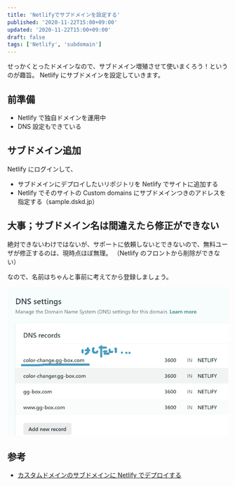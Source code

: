 ```yaml
---
title: 'Netlifyでサブドメインを設定する'
published: '2020-11-22T15:00+09:00'
updated: '2020-11-22T15:00+09:00'
draft: false
tags: ['Netlify', 'subdomain']
---
```


せっかくとったドメインなので、サブドメイン増殖させて使いまくろう！というのが趣旨。
Netlify にサブドメインを設定していきます。

## 前準備

- Netlify で独自ドメインを運用中
- DNS 設定もできている

## サブドメイン追加

Netlify にログインして、

- サブドメインにデプロイしたいリポジトリを Netlify でサイトに追加する
- Netlify でそのサイトの Custom domains にサブドメインつきのアドレスを指定する（sample.dskd.jp）

## 大事；サブドメイン名は間違えたら修正ができない

絶対できないわけではないが、サポートに依頼しないとできないので、無料ユーザが修正するのは、現時点ほぼ無理。
（Netlify のフロントから削除ができない）

なので、名前はちゃんと事前に考えてから登録しましょう。

![消せなくなった痕跡](./Netlify/sub.png)

## 参考

- [カスタムドメインのサブドメインに Netlify でデプロイする](https://dskd.jp/archives/103.html)
